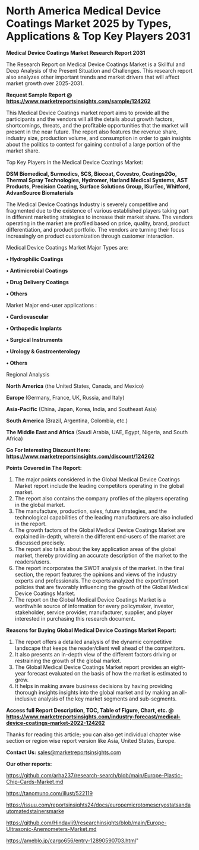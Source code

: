# North America Medical Device Coatings Market 2025 by Types, Applications & Top Key Players 2031

<strong>Medical Device Coatings Market Research Report 2031</strong>

The Research Report on Medical Device Coatings Market is a Skillful and Deep Analysis of the Present Situation and Challenges. This research report also analyzes other important trends and market drivers that will affect market growth over 2025-2031.

<strong>Request Sample Report @ <a href=https://www.marketreportsinsights.com/sample/124262>https://www.marketreportsinsights.com/sample/124262</a></strong>

This Medical Device Coatings market report aims to provide all the participants and the vendors will all the details about growth factors, shortcomings, threats, and the profitable opportunities that the market will present in the near future. The report also features the revenue share, industry size, production volume, and consumption in order to gain insights about the politics to contest for gaining control of a large portion of the market share.

Top Key Players in the Medical Device Coatings Market:

<strong>DSM Biomedical, Surmodics, SCS, Biocoat, Covestro, Coatings2Go, Thermal Spray Technologies, Hydromer, Harland Medical Systems, AST Products, Precision Coating, Surface Solutions Group, ISurTec, Whitford, AdvanSource Biomaterials</strong>

The Medical Device Coatings Industry is severely competitive and fragmented due to the existence of various established players taking part in different marketing strategies to increase their market share. The vendors operating in the market are profiled based on price, quality, brand, product differentiation, and product portfolio. The vendors are turning their focus increasingly on product customization through customer interaction.

Medical Device Coatings Market Major Types are:

<strong>• Hydrophilic Coatings

• Antimicrobial Coatings

• Drug Delivery Coatings

• Others</strong>

Market Major end-user applications :

<strong>• Cardiovascular

• Orthopedic Implants

• Surgical Instruments

• Urology & Gastroenterology

• Others</strong>

Regional Analysis

</u><strong><b>North America</b></strong> (the United States, Canada, and Mexico)

<strong><b>Europe </b></strong>(Germany, France, UK, Russia, and Italy)

<strong><b>Asia-Pacific</b></strong> (China, Japan, Korea, India, and Southeast Asia)

<strong><b>South America</b></strong> (Brazil, Argentina, Colombia, etc.)

<strong><b>The Middle East and Africa</b></strong> (Saudi Arabia, UAE, Egypt, Nigeria, and South Africa)

<strong>Go For Interesting Discount Here: <a href=https://www.marketreportsinsights.com/discount/124262>https://www.marketreportsinsights.com/discount/124262</a></strong>

<strong>Points Covered in The Report:</strong>
<ol>
  <li>The major points considered in the Global Medical Device Coatings Market report include the leading competitors operating in the global market.</li>
  <li>The report also contains the company profiles of the players operating in the global market.</li>
  <li>The manufacture, production, sales, future strategies, and the technological capabilities of the leading manufacturers are also included in the report.</li>
  <li>The growth factors of the Global Medical Device Coatings Market are explained in-depth, wherein the different end-users of the market are discussed precisely.</li>
  <li>The report also talks about the key application areas of the global market, thereby providing an accurate description of the market to the readers/users.</li>
  <li>The report incorporates the SWOT analysis of the market. In the final section, the report features the opinions and views of the industry experts and professionals. The experts analyzed the export/import policies that are favorably influencing the growth of the Global Medical Device Coatings Market.</li>
  <li>The report on the Global Medical Device Coatings Market is a worthwhile source of information for every policymaker, investor, stakeholder, service provider, manufacturer, supplier, and player interested in purchasing this research document.</li>
</ol>
<strong>Reasons for Buying Global Medical Device Coatings Market Report:</strong>

<ol>
  <li>The report offers a detailed analysis of the dynamic competitive landscape that keeps the reader/client well ahead of the competitors.</li>
  <li>It also presents an in-depth view of the different factors driving or restraining the growth of the global market.</li>
  <li>The Global Medical Device Coatings Market report provides an eight-year forecast evaluated on the basis of how the market is estimated to grow.</li>
  <li>It helps in making aware business decisions by having providing thorough insights insights into the global market and by making an all-inclusive analysis of the key market segments and sub-segments.</li>
</ol>
<strong>Access full Report Description, TOC, Table of Figure, Chart, etc. @ <a href=https://www.marketreportsinsights.com/industry-forecast/medical-device-coatings-market-2022-124262>https://www.marketreportsinsights.com/industry-forecast/medical-device-coatings-market-2022-124262</a></strong>


Thanks for reading this article; you can also get individual chapter wise section or region wise report version like Asia, United States, Europe.

<strong>Contact Us:</strong>
sales@marketreportsinsights.com

<strong>Our other reports:</strong>

<a href=https://github.com/arha237/research-search/blob/main/Europe-Plastic-Chip-Cards-Market.md>https://github.com/arha237/research-search/blob/main/Europe-Plastic-Chip-Cards-Market.md</a>

<a href=https://tanomuno.com/illust/522119>https://tanomuno.com/illust/522119</a>

<a href=https://issuu.com/reportsinsights24/docs/europemicrotomescryostatsandautomatedstainersmarke>https://issuu.com/reportsinsights24/docs/europemicrotomescryostatsandautomatedstainersmarke</a>

<a href=https://github.com/Hindavii9/researchinsights/blob/main/Europe-Ultrasonic-Anemometers-Market.md>https://github.com/Hindavii9/researchinsights/blob/main/Europe-Ultrasonic-Anemometers-Market.md</a>

<a href=https://ameblo.jp/cargo656/entry-12890590703.html>https://ameblo.jp/cargo656/entry-12890590703.html</a>"
